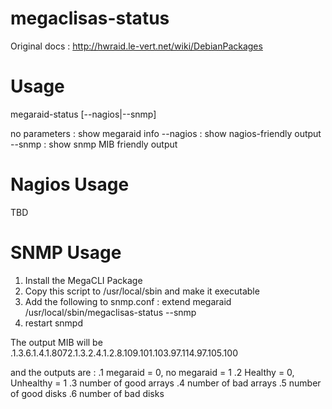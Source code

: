 megaclisas-status
=================

Original docs : http://hwraid.le-vert.net/wiki/DebianPackages

Usage
=================
megaraid-status [--nagios|--snmp]

no parameters : show megaraid info
--nagios : show nagios-friendly output
--snmp : show snmp MIB friendly output

Nagios Usage
=================
TBD

SNMP Usage
=================
1. Install the MegaCLI Package
2. Copy this script to /usr/local/sbin and make it executable
3. Add the following to snmp.conf : 
    extend megaraid /usr/local/sbin/megaclisas-status --snmp 
4. restart snmpd

The output MIB will be .1.3.6.1.4.1.8072.1.3.2.4.1.2.8.109.101.103.97.114.97.105.100

and the outputs are :
.1 megaraid = 0, no megaraid = 1
.2 Healthy = 0, Unhealthy = 1
.3 number of good arrays
.4 number of bad arrays
.5 number of good disks
.6 number of bad disks

